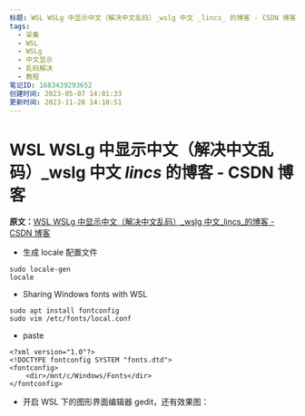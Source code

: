 ```yaml
---
标题: WSL WSLg 中显示中文（解决中文乱码）_wslg 中文 _lincs_ 的博客 - CSDN 博客
tags:
  - 采集
  - WSL
  - WSLg
  - 中文显示
  - 乱码解决
  - 教程
笔记ID: 1683439293652
创建时间: 2023-05-07 14:01:33
更新时间: 2023-11-28 14:10:51
---
```


# WSL WSLg 中显示中文（解决中文乱码）_wslg 中文 _lincs_ 的博客 - CSDN 博客

**原文：**[WSL WSLg 中显示中文（解决中文乱码）_wslg 中文_lincs_的博客 - CSDN 博客](https://blog.csdn.net/weixin_41714373/article/details/119519589)

- 生成 locale 配置文件

```
sudo locale-gen
locale

```

- Sharing Windows fonts with WSL

```
sudo apt install fontconfig
sudo vim /etc/fonts/local.conf

```

- paste

```
<?xml version="1.0"?>
<!DOCTYPE fontconfig SYSTEM "fonts.dtd">
<fontconfig>
    <dir>/mnt/c/Windows/Fonts</dir>
</fontconfig>

```

- 开启 WSL 下的图形界面编辑器 gedit，还有效果图：

```
